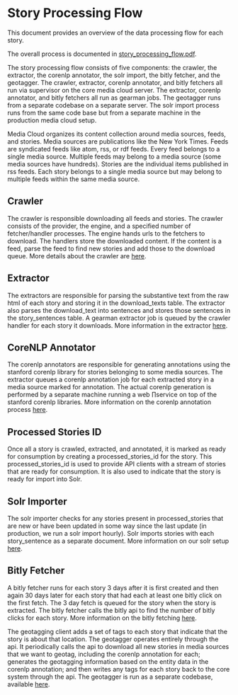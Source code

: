 Story Processing Flow
=====================

This document provides an overview of the data processing flow for each story.

The overall process is documented in [story_processing_flow.pdf](diagrams/story_processing_flow.pdf).

The story processing flow consists of five components: the crawler, the extractor, the corenlp annotator, the solr
import, the bitly fetcher, and the geotagger.  The crawler, extractor, corenlp annotator, and bitly fetchers all run via
supervisor  on the core media cloud server.  The extractor, corenlp annotator, and bitly fetchers all run as gearman
jobs. The geotagger runs from a separate codebase on a separate server.  The solr import process runs from the same code
base but from a separate machine in the production media cloud setup.

Media Cloud organizes its content collection around media sources, feeds, and stories.  Media sources are publications
like the New York Times.  Feeds are syndicated feeds like atom, rss, or rdf feeds.  Every feed belongs to a single media
source.  Multiple feeds may belong to a media source (some media sources have hundreds).  Stories are the individual
items published in rss feeds.  Each story belongs to a single media source but may belong to multiple feeds within
the same media source.

Crawler
-------

The crawler is responsible downloading all feeds and stories.  The crawler consists of the provider, the engine, and
a specified number of fetcher/handler processes.  The engine hands urls to the fetchers to download.  The handlers
store the downloaded content.  If the content is a feed, parse the feed to find new stories and add those to the
download queue.  More details about the crawler are [here](crawler.markdown).

Extractor
--------- 

The extractors are responsible for parsing the substantive text from the raw html of each story and storing it in the
download_texts table.  The extractor also parses the download_text into sentences and stores those sentences in the
story_sentences table.  A gearman extractor job is queued by the crawler handler for each story it downloads.  More
information in the extractor [here](extractor.markdown).

CoreNLP Annotator
-----------------

The corenlp annotators are responsible for generating annotations using the stanford corenlp library for stories
belonging to some media sources.  The extractor queues a corenlp annotation job for each extracted story in a media
source marked for annotation. The actual corenlp generation is performed by a separate machine running a web ∏service on
top of the stanford corenlp libraries.  More information on the corenlp annotation process [here](corenlp.markdown).

Processed Stories ID
--------------------
Once all a story is crawled, extracted, and annotated, it is marked as ready for consumption by creating a
processed_stories_id for the story.  This processed_stories_id is used to provide API clients with a stream of stories
that are ready for consumption.  It is also used to indicate that the story is ready for import into Solr.

Solr Importer
-------------

The solr importer checks for any stories present in processed_stories that are new or have been updated
in some way since the last update (in production, we run a solr import hourly).  Solr imports stories with each
story_sentence as a separate document.  More information on our solr setup [here](solr.markdown).

Bitly Fetcher
-------------

A bitly fetcher runs for each story 3 days after it is first created and then again 30 days later for each story that
had each at least one bitly click on the first fetch.  The 3 day fetch is queued for the story when the story is
extracted.  The bitly fetcher calls the bitly api to find the number of bitly clicks for each story.  More information
on the bitly fetching [here](bity.markdown).

The geotagging client adds a set of tags to each story that indicate that the story is about that location.  The
geotagger operates entirely through the api.  It periodically calls the api to download all new stories in media sources
that we want to geotag, including the corenlp annotation for each; generates the geotagging information based on the
entity data in the corenlp annotation; and then writes any tags for each story back to the core system through the api.
The geotagger is run as a separate codebase, available
[here](https://github.com/c4fcm/MediaCloud-GeoTag-Labeller/commits/master).
